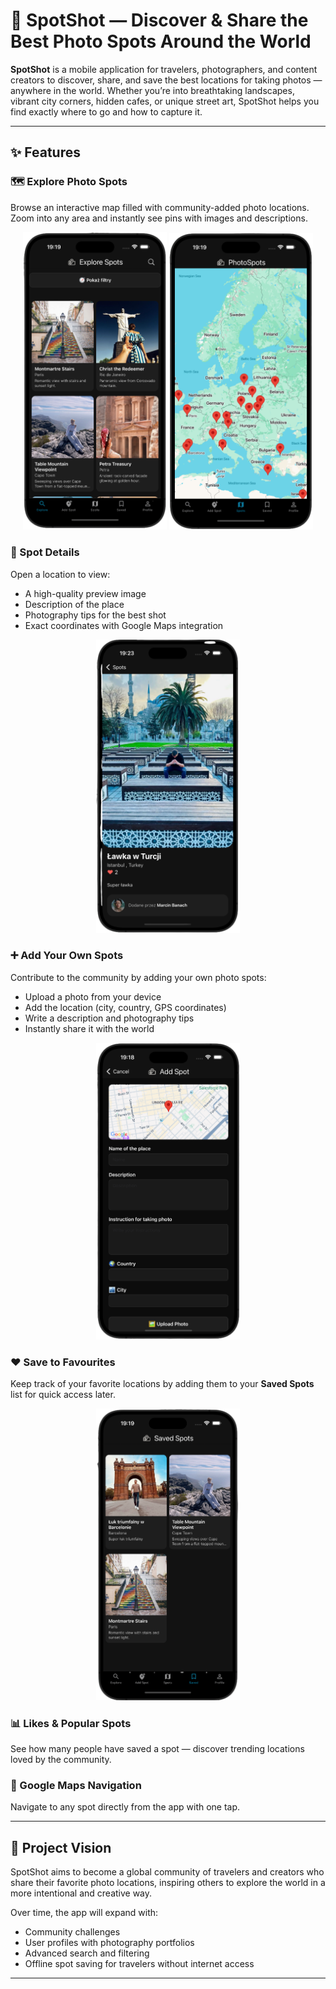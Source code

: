 # 📸 SpotShot — Discover & Share the Best Photo Spots Around the World

**SpotShot** is a mobile application for travelers, photographers, and content creators to discover, share, and save the best locations for taking photos — anywhere in the world. Whether you’re into breathtaking landscapes, vibrant city corners, hidden cafes, or unique street art, SpotShot helps you find exactly where to go and how to capture it.

---

## ✨ Features

### 🗺 Explore Photo Spots

Browse an interactive map filled with community-added photo locations. Zoom into any area and instantly see pins with images and descriptions.

<p align="center">
  <img src="assets/images/explore-spots.png" width="230" alt="Explore Spots" />
  <img src="assets/images/full-map.png" width="230" alt="Full Map" />
</p>

### 📄 Spot Details

Open a location to view:

- A high-quality preview image
- Description of the place
- Photography tips for the best shot
- Exact coordinates with Google Maps integration

<p align="center">
  <img src="assets/images/spot-screen.png" width="230" alt="Spot Details" />
</p>

### ➕ Add Your Own Spots

Contribute to the community by adding your own photo spots:

- Upload a photo from your device
- Add the location (city, country, GPS coordinates)
- Write a description and photography tips
- Instantly share it with the world

<p align="center">
  <img src="assets/images/add-spot.png" width="230" alt="Add Spot" />
</p>

### ❤️ Save to Favourites

Keep track of your favorite locations by adding them to your **Saved Spots** list for quick access later.

<p align="center">
  <img src="assets/images/saved-spots.png" width="230" alt="Saved Spots" />
</p>

### 📊 Likes & Popular Spots

See how many people have saved a spot — discover trending locations loved by the community.

### 🚗 Google Maps Navigation

Navigate to any spot directly from the app with one tap.

---

## 🎯 Project Vision

SpotShot aims to become a global community of travelers and creators who share their favorite photo locations, inspiring others to explore the world in a more intentional and creative way.

Over time, the app will expand with:

- Community challenges
- User profiles with photography portfolios
- Advanced search and filtering
- Offline spot saving for travelers without internet access

---
